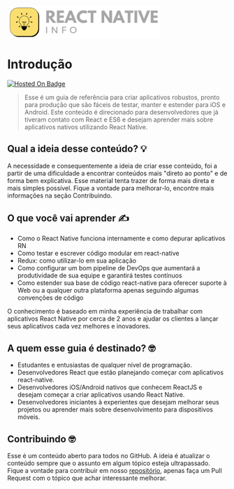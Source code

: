 <img src="assets/images/logo.png" width="350">

# Introdução

[![Hosted On Badge](https://img.shields.io/badge/hosted%20on-gitbook-red)](https://www.gitbook.com/)

> Esse é um guia de referência para criar aplicativos robustos, pronto para produção que são fáceis de testar, manter e estender para iOS e Android. Este conteúdo é direcionado para desenvolvedores que já tiveram contato com React e ES6 e desejam aprender mais sobre aplicativos nativos utilizando React Native.

## Qual a ideia desse conteúdo? 💡

A necessidade e consequentemente a ideia de criar esse conteúdo, foi a partir de uma dificuldade a encontrar conteúdos mais "direto ao ponto" e de forma bem explicativa. Esse material tenta trazer de forma mais direta e mais simples possível. Fique a vontade para melhorar-lo, encontre mais informações na seção Contribuindo.

## O que você vai aprender ✍️

- Como o React Native funciona internamente e como depurar aplicativos RN
- Como testar e escrever código modular em react-native
- Redux: como utilizar-lo em sua aplicação
- Como configurar um bom pipeline de DevOps que aumentará a produtividade de sua equipe e garantirá testes contínuos
- Como estender sua base de código react-native para oferecer suporte à Web ou a qualquer outra plataforma apenas seguindo algumas convenções de código

O conhecimento é baseado em minha experiência de trabalhar com aplicativos React Native por cerca de 2 anos e ajudar os clientes a lançar seus aplicativos cada vez melhores e inovadores.

## A quem esse guia é destinado? 🤓

- Estudantes e entusiastas de qualquer nível de programação.
- Desenvolvedores React que estão planejando começar com aplicativos react-native.
- Desenvolvedores iOS/Android nativos que conhecem ReactJS e desejam começar a criar aplicativos usando React Native.
- Desenvolvedores iniciantes à experientes que desejam melhorar seus projetos ou aprender mais sobre desenvolvimento para dispositivos móveis.

## Contribuindo 🤓

Esse é um conteúdo aberto para todos no GitHub. A ideia é atualizar o conteúdo sempre que o assunto em algum tópico esteja ultrapassado. Fique a vontade para contribuir em nosso [repositório](https://github.com/lucalves/react-native-info), apenas faça um Pull Request com o tópico que achar interessante melhorar.
